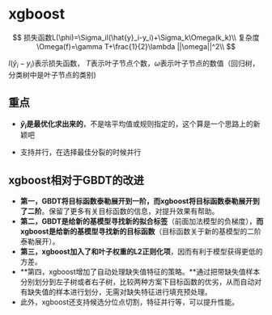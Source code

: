 # xgboost

$$
损失函数L(\phi)=\Sigma_il(\hat{y}_i-y_i)+\Sigma_k\Omega(k_k)\\
复杂度\Omega(f)=\gamma T+\frac{1}{2}\lambda ||\omega||^2\\
$$

$l(\hat y_i-y_i)$表示损失函数， $T$表示叶子节点个数，$\omega$表示叶子节点的数值（回归树，分类树中是叶子节点的类别) 

## 重点

- **$\hat y_i$是最优化求出来的**，不是啥平均值或规则指定的，这个算是一个思路上的新颖吧

- 支持并行，在选择最佳分裂的时候并行

## xgboost相对于GBDT的改进

-   **第一，GBDT将目标函数泰勒展开到一阶，而xgboost将目标函数泰勒展开到了二阶**。保留了更多有关目标函数的信息，对提升效果有帮助。
-  **第二，GBDT是给新的基模型寻找新的拟合标签**（前面加法模型的负梯度），**而xgboost是给新的基模型寻找新的目标函数**（目标函数关于新的基模型的二阶泰勒展开）。
- **第三，xgboost加入了和叶子权重的L2正则化项**，因而有利于模型获得更低的方差。
- **第四，xgboost增加了自动处理缺失值特征的策略。**通过把带缺失值样本分别划分到左子树或者右子树，比较两种方案下目标函数的优劣，从而自动对有缺失值的样本进行划分，无需对缺失特征进行填充预处理。  
- 此外，xgboost还支持候选分位点切割，特征并行等，可以提升性能。